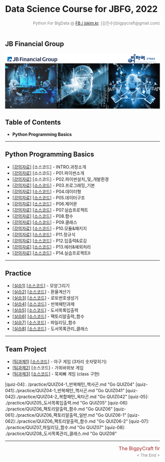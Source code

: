 
# Data Science Course for JBFG, 2022

<div align='right'><font size=2 color='gray'>Python For BigData @ <font color='blue'><a href='https://www.facebook.com/jskim.kr'>FB / jskim.kr</a></font>, [김진수](bigpycraft@gmail.com)</font></div>
<br>

## JB Financial Group

<img src="../images/img_main_front.png">

## Table of Contents
- <b>Python Programming Basics</b>

<hr>

## Python Programming Basics

- [[강의자료]][pyt-00]  [소스코드]  - INTRO.과정소개
- [[강의자료]][pyt-01]  [소스코드]  - P01.파이썬소개
- [[강의자료]][pyt-02]  [소스코드]  - P02.파이썬설치_및_개발환경
- [[강의자료]][pyt-03]  [[소스코드]][code-03]  - P03.프로그래밍_기본
- [[강의자료]][pyt-04]  [[소스코드]][code-04]  - P04.데이터형
- [[강의자료]][pyt-05]  [[소스코드]][code-05]  - P05.데이터구조
- [[강의자료]][pyt-06]  [[소스코드]][code-06]  - P06.제어문
- [[강의자료]][pyt-07]  [[소스코드]][code-07]  - P07.실습프로젝트
- [[강의자료]][pyt-08]  [[소스코드]][code-08]  - P08.함수
- [[강의자료]][pyt-09]  [[소스코드]][code-09]  - P09.클래스
- [[강의자료]][pyt-10]  [[소스코드]][code-10]  - P10.모듈&패키지
- [[강의자료]][pyt-11]  [[소스코드]][code-11]  - P11.정규식
- [[강의자료]][pyt-12]  [[소스코드]][code-12]  - P12.입출력&로깅
- [[강의자료]][pyt-13]  [[소스코드]][code-13]  - P13.에러&예외처리
- [[강의자료]][pyt-14]  [[소스코드]][code-14]  - P14.실습프로젝트II

<hr>

## Practice

- [[실습1]][prac-01] [[소스코드]][quiz-01] - 모양그리기
- [[실습2]][prac-02] [[소스코드]][quiz-02] - 환율계산기
- [[실습3]][prac-03] [[소스코드]][quiz-03] - 로또번호생성기
- [[실습4]][prac-04] [[소스코드]][quiz-03] - 반복패턴과제
- [[실습5]][prac-05] [[소스코드]][quiz-03] - 도서목록입출력
- [[실습6]][prac-06] [[소스코드]][quiz-03] - 팩토리알출력_함수
- [[실습7]][prac-07] [[소스코드]][quiz-03] - 파일리딩_함수
- [[실습8]][prac-08] [[소스코드]][quiz-03] - 도서목록관리_클래스

<hr>

## Team Project

- [[팀과제1]][tproj-01] [[소스코드]][sample-01] - 야구 게임 (3자리 숫자맞히기)
- [[팀과제2]][tproj-02] [소스코드] - 가위바위보 게임
- [[팀과제3]][tproj-03] [[소스코드]][sample-03] - 묵찌빠 게임 (class 구현)


[pyt-00]: ./docu/P00.파이썬코딩_교육과정.pdf                   "Go Pyt-00"
[pyt-01]: ./docu/P01.파이썬소개.pdf                            "Go Pyt-01"
[pyt-02]: ./docu/P02.파이썬설치_및_개발환경.pdf                "Go Pyt-02"
[pyt-03]: ./docu/P03.프로그래밍_기본.pdf                       "Go Pyt-03"
[pyt-04]: ./docu/P04.데이터형.pdf                              "Go Pyt-04"
[pyt-05]: ./docu/P05.데이터구조.pdf                            "Go Pyt-05"
[pyt-06]: ./docu/P06.제어문.pdf                                "Go Pyt-06"
[pyt-07]: ./docu/P07.실습프로젝트.pdf                          "Go Pyt-07"
[pyt-071]:./docu/P07.실습프로젝트1.pdf                         "Go Pyt-071"
[pyt-072]:./docu/P07.실습프로젝트2_code.pdf                    "Go Pyt-072"
[pyt-073]:./docu/P07.실습프로젝트3.pdf                         "Go Pyt-073"
[pyt-08]: ./docu/P08.함수.pdf                                  "Go Pyt-08"
[pyt-09]: ./docu/P09.클래스.pdf                                "Go Pyt-09"
[pyt-10]: ./docu/P10.모듈&패키지.pdf                           "Go Pyt-10"
[pyt-11]: ./docu/P11.정규식.pdf                                "Go Pyt-11"
[pyt-12]: ./docu/P12.입출력&로깅.pdf                           "Go Pyt-12"
[pyt-13]: ./docu/P13.에러&예외처리.pdf                         "Go Pyt-13"
[pyt-14]: ./docu/P14.실습프로젝트II.pdf                        "Go Pyt-14"
[pyt-ex]: ./docu/파이썬프로그래밍_실습.pdf                     "Go Pyt-ex"

[code-00]: #                                                   "Go Code-00"
[code-01]: #                                                   "Go Code-01"
[code-02]: #                                                   "Go Code-02"
[code-03]: ./code/PYT_SECT03_rc1.md                            "Go Code-03"
[code-04]: ./code/PYT_SECT04_rc1.md                            "Go Code-04"
[code-05]: ./code/PYT_SECT05_rc2.md                            "Go Code-05"
[code-06]: ./code/PYT_SECT06_rc2.md                            "Go Code-06"
[code-07]: ./code/PYT_SECT07_rc4.md                            "Go Code-07"
[code-08]: ./code/PYT_SECT08_rc2.md                            "Go Code-08"
[code-09]: ./code/PYT_SECT09_rc2.md                            "Go Code-09"
[code-10]: ./code/PYT_SECT10_rc1.md                            "Go Code-10"
[code-11]: ./code/PYT_SECT11_rc1.md                            "Go Code-11"
[code-12]: ./code/PYT_SECT12_rc1.md                            "Go Code-12"
[code-13]: ./code/PYT_SECT13_rc1.md                            "Go Code-13"
[code-14]: ./code/PYT_SECT14_rc1.md                            "Go Code-14"


[prac-01]: ./practice/실습1_모양그리기.pdf                     "Go 실습-01"
[prac-02]: ./practice/실습2_환율계산기.pdf                     "Go 실습-02"
[prac-03]: ./practice/실습3_로또번호생성기.pdf                 "Go 실습-03"
[prac-04]: ./practice/실습4_거북이응용과제.pdf                 "Go 실습-04"
[prac-041]:./practice/실습4-1_반복패턴_핵사곤.pdf              "Go 실습-04-1"
[prac-042]:./practice/실습4-2_복합패턴_옥타곤.pdf              "Go 실습-04-2"
[prac-05]: ./practice/실습5_도서목록입출력.pdf                 "Go 실습-05"
[prac-06]: ./practice/실습6_팩토리알출력_함수.pdf              "Go 실습-06"
[prac-061]:./practice/실습6_팩토리알출력_일반.pdf              "Go 실습-06-1"
[prac-062]:./practice/실습6_팩토리알출력_함수.pdf              "Go 실습-06-2"
[prac-07]: ./practice/실습7_파일리딩_함수.pdf                  "Go 실습-07"
[prac-08]: ./practice/실습8_도서목록관리_클래스.pdf            "Go 실습-08"

[quiz-01]: ./practice/QUIZ01_모양그리기.md                     "Go QUIZ01"
[quiz-02]: ./practice/QUIZ02_환율계산기.md                     "Go QUIZ02"
[quiz-03]: ./practice/QUIZ03_로또번호생성기.md                 "Go QUIZ03"
[quiz-04]:. /practice/QUIZ04-1_반복패턴_핵사곤.md              "Go QUIZ04"
[quiz-041]:./practice/QUIZ04-1_반복패턴_핵사곤.md              "Go QUIZ041"
[quiz-042]:./practice/QUIZ04-2_복합패턴_옥타곤.md              "Go QUIZ042"
[quiz-05]: ./practice/QUIZ05_도서목록입출력.md                 "Go QUIZ05"
[quiz-06]: ./practice/QUIZ06_팩토리알출력_함수.md              "Go QUIZ06"
[quiz-061]:./practice/QUIZ06_팩토리알출력_일반.md              "Go QUIZ06-1"
[quiz-062]:./practice/QUIZ06_팩토리알출력_함수.md              "Go QUIZ06-2"
[quiz-07]: ./practice/QUIZ07_파일리딩_함수.md                  "Go QUIZ07"
[quiz-08]: ./practice/QUIZ08_도서목록관리_클래스.md            "Go QUIZ08"


[tproj-01]: ./teamproj/p06_func_game_baseball.md               "Go tproj-01"
[tproj-02]: ./teamproj/p06_func_game_RPS.md                    "Go tproj-02"
[tproj-03]: ./teamproj/p07_oop_game_MZP.md                     "Go tproj-03"

[sample-01]: ./teamproj/samples/s06_func_game_baseball.py      "Go sample-01"
[sample-02]: ./teamproj/samples/s06_func_game_RPS.py           "Go sample-02"
[sample-03]: ./teamproj/samples/s07_oop_game_MZP.py            "Go sample-03"



<hr>
<marquee><font size=3 color='brown'>The BigpyCraft find the information to design valuable society with Technology & Craft.</font></marquee>
<div align='right'><font size=2 color='gray'> &lt; The End &gt; </font></div>


